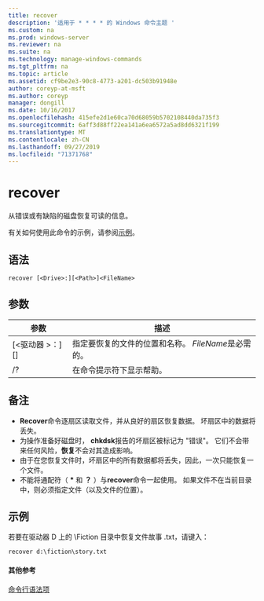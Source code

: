 ```yaml
---
title: recover
description: '适用于 * * * * 的 Windows 命令主题 '
ms.custom: na
ms.prod: windows-server
ms.reviewer: na
ms.suite: na
ms.technology: manage-windows-commands
ms.tgt_pltfrm: na
ms.topic: article
ms.assetid: cf9be2e3-90c8-4773-a201-dc503b91948e
author: coreyp-at-msft
ms.author: coreyp
manager: dongill
ms.date: 10/16/2017
ms.openlocfilehash: 415efe2d1e60ca70d68059b5702108440da735f3
ms.sourcegitcommit: 6aff3d88ff22ea141a6ea6572a5ad8dd6321f199
ms.translationtype: MT
ms.contentlocale: zh-CN
ms.lasthandoff: 09/27/2019
ms.locfileid: "71371768"
---
```

# <a name="recover"></a>recover



从错误或有缺陷的磁盘恢复可读的信息。

有关如何使用此命令的示例，请参阅[示例](#BKMK_examples)。

## <a name="syntax"></a>语法

```
recover [<Drive>:][<Path>]<FileName>
```

## <a name="parameters"></a>参数

|           参数           |                                          描述                                          |
|-------------------------------|-----------------------------------------------------------------------------------------------|
| [\<驱动器 >：][<Path>]<FileName> | 指定要恢复的文件的位置和名称。 *FileName*是必需的。 |
|              /?               |                             在命令提示符下显示帮助。                              |

## <a name="remarks"></a>备注

-   **Recover**命令逐扇区读取文件，并从良好的扇区恢复数据。 坏扇区中的数据将丢失。
-   为操作准备好磁盘时， **chkdsk**报告的坏扇区被标记为 "错误"。 它们不会带来任何风险，**恢复**不会对其造成影响。
-   由于在您恢复文件时，坏扇区中的所有数据都将丢失，因此，一次只能恢复一个文件。
-   不能将通配符（ **&#42;** 和 **？** ）与**recover**命令一起使用。 如果文件不在当前目录中，则必须指定文件（以及文件的位置）。

## <a name="BKMK_examples"></a>示例

若要在驱动器 D 上的 \Fiction 目录中恢复文件故事 .txt，请键入：
```
recover d:\fiction\story.txt 
```

#### <a name="additional-references"></a>其他参考

[命令行语法项](command-line-syntax-key.md)